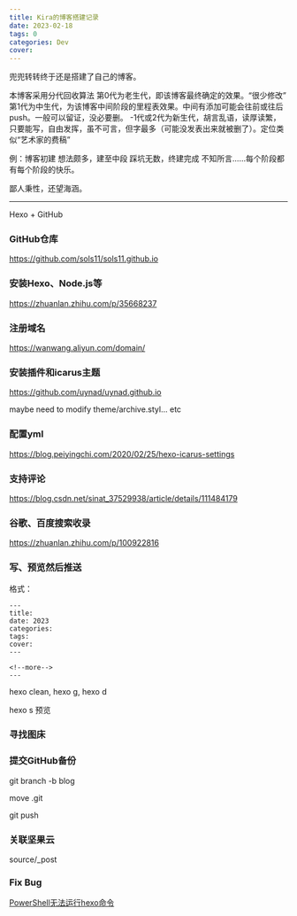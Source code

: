 ```yaml
---
title: Kira的博客搭建记录
date: 2023-02-18
tags: 0
categories: Dev
cover: 
---
```


兜兜转转终于还是搭建了自己的博客。

本博客采用分代回收算法
第0代为老生代，即该博客最终确定的效果。“很少修改”
第1代为中生代，为该博客中间阶段的里程表效果。中间有添加可能会往前或往后push。一般可以留证，没必要删。
-1代或2代为新生代，胡言乱语，读厚读繁，只要能写，自由发挥，虽不可言，但字最多（可能没发表出来就被删了）。定位类似“艺术家的费稿”

例：博客初建 想法颇多，建至中段 踩坑无数，终建完成 不知所言……每个阶段都有每个阶段的快乐。

鄙人秉性，还望海涵。

<!--more-->

---

Hexo + GitHub

### GitHub仓库

https://github.com/sols11/sols11.github.io

### 安装Hexo、Node.js等

https://zhuanlan.zhihu.com/p/35668237

### 注册域名

https://wanwang.aliyun.com/domain/

### 安装插件和icarus主题

https://github.com/uynad/uynad.github.io

maybe need to modify theme/archive.styl... etc

### 配置yml

https://blog.peiyingchi.com/2020/02/25/hexo-icarus-settings

### 支持评论

https://blog.csdn.net/sinat_37529938/article/details/111484179

### 谷歌、百度搜索收录

https://zhuanlan.zhihu.com/p/100922816

### 写、预览然后推送

格式：

```
---
title: 
date: 2023
categories: 
tags: 
cover: 
---

<!--more-->
---
```

hexo clean, hexo g, hexo d

hexo s 预览

### 寻找图床

### 提交GitHub备份

git branch -b blog

move .git

git push

### 关联坚果云

source/_post

### Fix Bug

[PowerShell无法运行hexo命令](https://cloud.tencent.com/developer/article/1866958)



